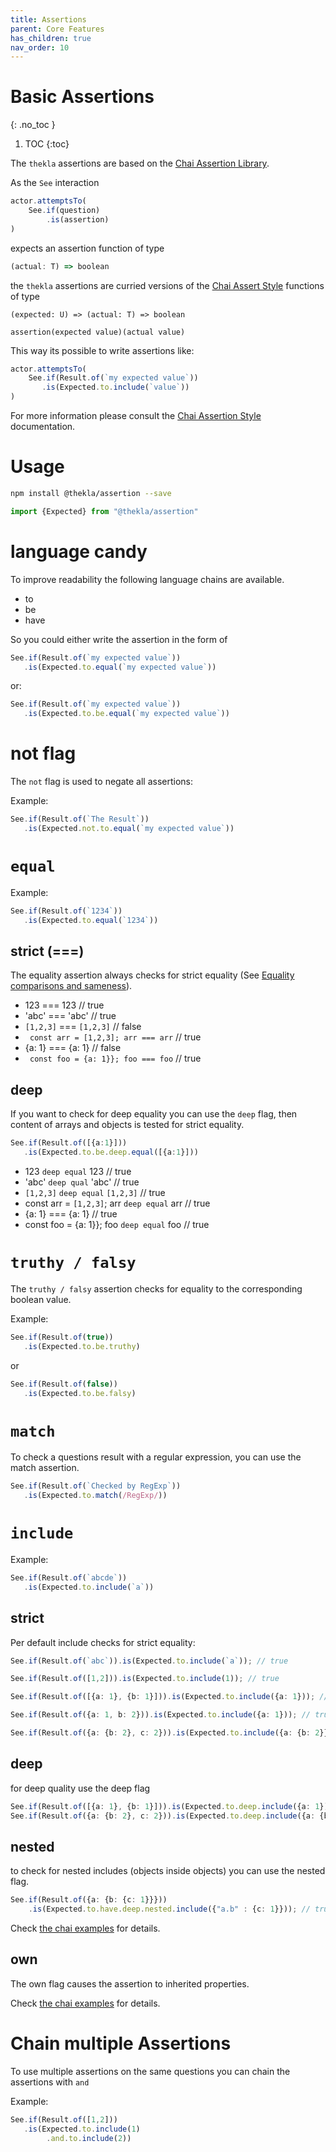 ```yaml
---
title: Assertions
parent: Core Features
has_children: true
nav_order: 10
---
```


# Basic Assertions
{: .no_toc }

1. TOC
{:toc}

The ``thekla`` assertions are based on the [Chai Assertion Library](https://www.chaijs.com/).

As the ``See`` interaction

````typescript
actor.attemptsTo(
    See.if(question)
        .is(assertion)
)
````

expects an assertion function of type 

````typescript
(actual: T) => boolean
````

the ``thekla`` assertions are curried versions of the 
[Chai Assert Style](https://www.chaijs.com/guide/styles/#assert) functions of type

````text
(expected: U) => (actual: T) => boolean

assertion(expected value)(actual value)
````

This way its possible to write assertions like:

````typescript
actor.attemptsTo(
    See.if(Result.of(`my expected value`))
       .is(Expected.to.include(`value`))
)
````

For more information please consult the 
[Chai Assertion Style](https://www.chaijs.com/api/assert/) documentation.

# Usage

````bash
npm install @thekla/assertion --save
````

````typescript
import {Expected} from "@thekla/assertion"
````

# language candy

To improve readability the following language chains are available.

* to
* be
* have

So you could either write the assertion in the form of

```typescript
See.if(Result.of(`my expected value`))
   .is(Expected.to.equal(`my expected value`))
```

or:

````typescript
See.if(Result.of(`my expected value`))
   .is(Expected.to.be.equal(`my expected value`))
````

# not flag

The ``not`` flag is used to negate all assertions:

Example:

````typescript
See.if(Result.of(`The Result`))
   .is(Expected.not.to.equal(`my expected value`))
````

# ``equal``

Example:

````typescript
See.if(Result.of(`1234`))
   .is(Expected.to.equal(`1234`))
````

## strict (===)

The equality assertion always checks for strict equality 
(See [Equality comparisons and sameness](https://developer.mozilla.org/en-US/docs/Web/JavaScript/Equality_comparisons_and_sameness)).

* 123 === 123 // true
* 'abc' === 'abc' // true
* ``[1,2,3]`` === ``[1,2,3]`` // false
* `` const arr = [1,2,3]; arr === arr`` // true
* {a: 1} === {a: 1} // false
* `` const foo = {a: 1}}; foo === foo`` // true

## deep

If you want to check for deep equality you can use the ``deep`` flag, then content of arrays
and objects is tested for strict equality.

````typescript
See.if(Result.of([{a:1}]))
   .is(Expected.to.be.deep.equal([{a:1}]))
````

* 123 ``deep equal`` 123 // true
* 'abc' ``deep qual`` 'abc' // true
* ``[1,2,3]`` ``deep equal`` ``[1,2,3]`` // true
* const arr = ``[1,2,3]``; arr ``deep equal`` arr // true
* {a: 1} === {a: 1} // true
* const foo = {a: 1}}; foo ``deep equal`` foo // true

# ```truthy / falsy```

The ``truthy / falsy`` assertion checks for equality to the corresponding boolean value.

Example:

````typescript
See.if(Result.of(true))
   .is(Expected.to.be.truthy)
````

or

````typescript
See.if(Result.of(false))
   .is(Expected.to.be.falsy)
````

# ```match```

To check a questions result with a regular expression, you can use the match assertion.

````typescript
See.if(Result.of(`Checked by RegExp`))
   .is(Expected.to.match(/RegExp/))
````

# ```include```

Example:

````typescript
See.if(Result.of(`abcde`))
   .is(Expected.to.include(`a`))
````

## strict

Per default include checks for strict equality:

````typescript
See.if(Result.of(`abc`)).is(Expected.to.include(`a`)); // true

See.if(Result.of([1,2])).is(Expected.to.include(1)); // true

See.if(Result.of([{a: 1}, {b: 1}])).is(Expected.to.include({a: 1})); // false

See.if(Result.of({a: 1, b: 2})).is(Expected.to.include({a: 1})); // true

See.if(Result.of({a: {b: 2}, c: 2})).is(Expected.to.include({a: {b: 2}})); // false

````

## deep

for deep quality use the deep flag

````typescript
See.if(Result.of([{a: 1}, {b: 1}])).is(Expected.to.deep.include({a: 1})); // true
See.if(Result.of({a: {b: 2}, c: 2})).is(Expected.to.deep.include({a: {b: 2}})); // true
````

## nested

to check for nested includes (objects inside objects) you can use the nested flag.

````typescript
See.if(Result.of({a: {b: {c: 1}}})) 
    .is(Expected.to.have.deep.nested.include({"a.b" : {c: 1}})); // true
````

Check [the chai examples](https://www.chaijs.com/api/bdd/) for details.

## own

The own flag causes the assertion to inherited properties.

Check [the chai examples](https://www.chaijs.com/api/bdd/) for details.

# Chain multiple Assertions

To use multiple assertions on the same questions you can chain the assertions with ``and``

Example:

````typescript
See.if(Result.of([1,2]))
   .is(Expected.to.include(1)
        .and.to.include(2))
````
